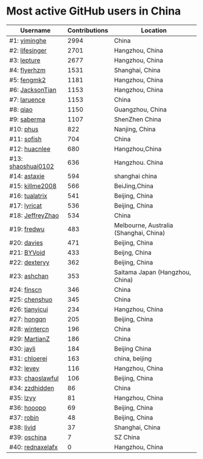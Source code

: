 # Most active GitHub users in China

<table cellspacing="0"><thead><th scope="col">Username</th><th scope="col">Contributions</th><th scope="col">Location</th></thead><tbody>
<tr><td scope="row">#1: <a href="https://github.com/yiminghe">yiminghe</a></td><td>2994</td><td>China</td></tr>
<tr><td scope="row">#2: <a href="https://github.com/lifesinger">lifesinger</a></td><td>2701</td><td>Hangzhou, China</td></tr>
<tr><td scope="row">#3: <a href="https://github.com/lepture">lepture</a></td><td>2677</td><td>Hangzhou, China</td></tr>
<tr><td scope="row">#4: <a href="https://github.com/flyerhzm">flyerhzm</a></td><td>1531</td><td>Shanghai, China</td></tr>
<tr><td scope="row">#5: <a href="https://github.com/fengmk2">fengmk2</a></td><td>1181</td><td>Hangzhou, China</td></tr>
<tr><td scope="row">#6: <a href="https://github.com/JacksonTian">JacksonTian</a></td><td>1153</td><td>Hangzhou, China</td></tr>
<tr><td scope="row">#7: <a href="https://github.com/laruence">laruence</a></td><td>1153</td><td>China</td></tr>
<tr><td scope="row">#8: <a href="https://github.com/qiao">qiao</a></td><td>1150</td><td>Guangzhou, China</td></tr>
<tr><td scope="row">#9: <a href="https://github.com/saberma">saberma</a></td><td>1107</td><td>ShenZhen China</td></tr>
<tr><td scope="row">#10: <a href="https://github.com/phus">phus</a></td><td>822</td><td>Nanjing, China</td></tr>
<tr><td scope="row">#11: <a href="https://github.com/sofish">sofish</a></td><td>704</td><td>China</td></tr>
<tr><td scope="row">#12: <a href="https://github.com/huacnlee">huacnlee</a></td><td>680</td><td>Hangzhou,China</td></tr>
<tr><td scope="row">#13: <a href="https://github.com/shaoshuai0102">shaoshuai0102</a></td><td>636</td><td>Hangzhou. China</td></tr>
<tr><td scope="row">#14: <a href="https://github.com/astaxie">astaxie</a></td><td>594</td><td>shanghai  china</td></tr>
<tr><td scope="row">#15: <a href="https://github.com/killme2008">killme2008</a></td><td>566</td><td>BeiJing,China</td></tr>
<tr><td scope="row">#16: <a href="https://github.com/tualatrix">tualatrix</a></td><td>541</td><td>Beijing, China</td></tr>
<tr><td scope="row">#17: <a href="https://github.com/lyricat">lyricat</a></td><td>536</td><td>Beijing, China</td></tr>
<tr><td scope="row">#18: <a href="https://github.com/JeffreyZhao">JeffreyZhao</a></td><td>534</td><td>China</td></tr>
<tr><td scope="row">#19: <a href="https://github.com/fredwu">fredwu</a></td><td>483</td><td>Melbourne, Australia (Shanghai, China)</td></tr>
<tr><td scope="row">#20: <a href="https://github.com/davies">davies</a></td><td>471</td><td>Beijing, China</td></tr>
<tr><td scope="row">#21: <a href="https://github.com/BYVoid">BYVoid</a></td><td>433</td><td>Beijng, China</td></tr>
<tr><td scope="row">#22: <a href="https://github.com/dexteryy">dexteryy</a></td><td>362</td><td>Beijing, China</td></tr>
<tr><td scope="row">#23: <a href="https://github.com/ashchan">ashchan</a></td><td>353</td><td>Saitama Japan (Hangzhou, China)</td></tr>
<tr><td scope="row">#24: <a href="https://github.com/finscn">finscn</a></td><td>346</td><td>China</td></tr>
<tr><td scope="row">#25: <a href="https://github.com/chenshuo">chenshuo</a></td><td>345</td><td>China</td></tr>
<tr><td scope="row">#26: <a href="https://github.com/tianyicui">tianyicui</a></td><td>234</td><td>Hangzhou, China</td></tr>
<tr><td scope="row">#27: <a href="https://github.com/hongqn">hongqn</a></td><td>205</td><td>Beijing, China</td></tr>
<tr><td scope="row">#28: <a href="https://github.com/wintercn">wintercn</a></td><td>196</td><td>China</td></tr>
<tr><td scope="row">#29: <a href="https://github.com/MartianZ">MartianZ</a></td><td>186</td><td>China</td></tr>
<tr><td scope="row">#30: <a href="https://github.com/jayli">jayli</a></td><td>184</td><td>Beijing China</td></tr>
<tr><td scope="row">#31: <a href="https://github.com/chloerei">chloerei</a></td><td>163</td><td>china, beijing</td></tr>
<tr><td scope="row">#32: <a href="https://github.com/levey">levey</a></td><td>116</td><td>Hangzhou, China</td></tr>
<tr><td scope="row">#33: <a href="https://github.com/chaoslawful">chaoslawful</a></td><td>106</td><td>Beijing, China</td></tr>
<tr><td scope="row">#34: <a href="https://github.com/zzdhidden">zzdhidden</a></td><td>86</td><td>China</td></tr>
<tr><td scope="row">#35: <a href="https://github.com/lzyy">lzyy</a></td><td>81</td><td>Hangzhou, China</td></tr>
<tr><td scope="row">#36: <a href="https://github.com/hooopo">hooopo</a></td><td>69</td><td>Beijing, China</td></tr>
<tr><td scope="row">#37: <a href="https://github.com/robin">robin</a></td><td>48</td><td>Beijing, China</td></tr>
<tr><td scope="row">#38: <a href="https://github.com/livid">livid</a></td><td>37</td><td>Shanghai, China</td></tr>
<tr><td scope="row">#39: <a href="https://github.com/oschina">oschina</a></td><td>7</td><td>SZ China</td></tr>
<tr><td scope="row">#40: <a href="https://github.com/rednaxelafx">rednaxelafx</a></td><td>0</td><td>Hangzhou, China</td></tr>
</tbody></table>
